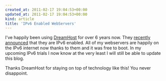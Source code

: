 ```yaml
---
created_at: 2011-02-17 19:04:53+00:00
updated_at: 2011-02-17 19:04:53+00:00
kind: article
title: 'IPv6 Enabled WebServers'
---
```


I've happily been using [DreamHost][1] for over 6 years now. They [recently
announced][2] that they are IPv6 enabled. All of my webservers are happily on
the IPv6 internet now thanks to them and it was free to boot. In my upcoming
IPv6 trials I now know at the very least I will still be able to update this
blog.

Thanks DreamHost for staying on top of technology like this! You never
disappoint.

[1]: http://www.dreamhost.com/redir.cgi?ad=rewards%7C71008
[2]: http://blog.dreamhost.com/2011/02/03/ipv6-now-available-from-dreamhost/

